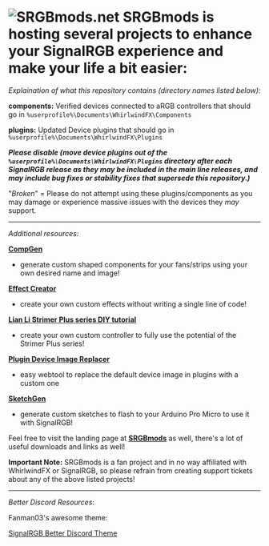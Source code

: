 ![SRGBmods.net](https://srgbmods.net/img/srgbmods-banner.png?v=2022)
**SRGBmods is hosting several projects to enhance your SignalRGB experience and make your life a bit easier:**
===

*Explaination of what this repository contains (directory names listed below):*

**components:** Verified devices connected to aRGB controllers that should go in `%userprofile%\Documents\WhirlwindFX\Components`

**plugins:** Updated Device plugins that should go in `%userprofile%\Documents\WhirlwindFX\Plugins`

***Please disable (move device plugins out of the `%userprofile%\Documents\WhirlwindFX\Plugins` directory after each SignalRGB release as they may be included in the main line releases, and may include bug fixes or stability fixes that supersede this repository.)***

"_Broken_" = Please do not attempt using these plugins/components as you may damage or experience massive issues with the devices they *may* support.

---

*Additional resources:*

**[CompGen](https://srgbmods.net/compgen/)**
- generate custom shaped components for your fans/strips using your own desired name and image!

**[Effect Creator](https://srgbmods.net/effectcreator/)**
- create your own custom effects without writing a single line of code!

**[Lian Li Strimer Plus series DIY tutorial](https://srgbmods.net/strimerplus/)**
- create your own custom controller to fully use the potential of the Strimer Plus series!

**[Plugin Device Image Replacer](https://srgbmods.net/imgreplacer/)**
- easy webtool to replace the default device image in plugins with a custom one

**[SketchGen](https://srgbmods.net/sketchgen/)**
- generate custom sketches to flash to your Arduino Pro Micro to use it with SignalRGB!


Feel free to visit the landing page at **[SRGBmods](https://srgbmods.net/)** as well, there's a lot of useful downloads and links as well!

**Important Note:**
SRGBmods is a fan project and in no way affiliated with WhirlwindFX or SignalRGB, so please refrain from creating support tickets about any of the above listed projects!

---
*Better Discord Resources*:

Fanman03's awesome theme:

[SignalRGB Better Discord Theme](https://github.com/Fanman03/discord-signalrgb-theme)
